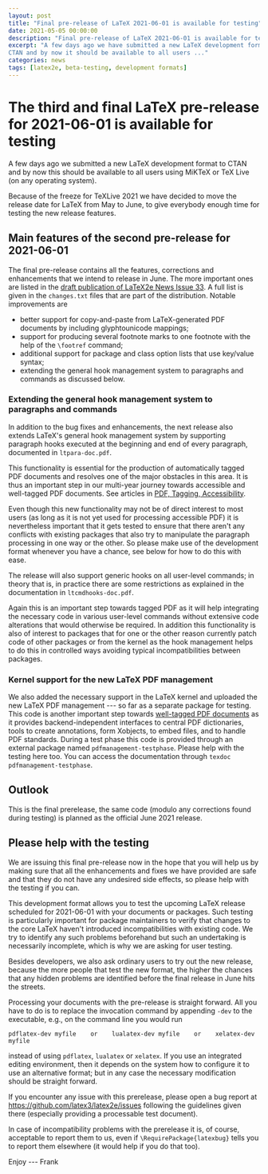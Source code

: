 ```yaml
---
layout: post
title: "Final pre-release of LaTeX 2021-06-01 is available for testing"
date: 2021-05-05 00:00:00
description: "Final pre-release of LaTeX 2021-06-01 is available for testing"
excerpt: "A few days ago we have submitted a new LaTeX development format to
CTAN and by now it should be available to all users ..."
categories: news
tags: [latex2e, beta-testing, development formats]
---
```


# The third and final LaTeX pre-release for 2021-06-01 is available for testing

A few days ago we submitted a new LaTeX development format to CTAN
and by now this should be available to all users using MiKTeX or TeX
Live (on any operating system).

Because of the freeze for TeXLive 2021 we have decided to move the
release date for LaTeX from May to June, to give everybody enough time
for testing the new release features.



## Main features of the second pre-release for 2021-06-01


The final pre-release contains all the features, corrections and enhancements that we intend to release in June.
The more important ones are listed in
the <a href="{{site.baseurl}}/news/latex2e-news/ltnews33.pdf">draft publication of LaTeX2e News
Issue 33</a>. A full list is given in the `changes.txt` files that are
part of the distribution. Notable improvements are
 - better support for copy-and-paste from LaTeX-generated PDF documents
   by including glyphtounicode mappings;
 - support for producing several footnote marks to one footnote with
   the help of the `\footref` command;
 - additional support for package and class option lists that use key/value syntax;
 - extending the general hook management system to paragraphs and commands as discussed below.



### Extending the general hook management system to paragraphs and commands

In addition to the bug fixes and enhancements, the next release also
extends LaTeX's general hook management system by supporting paragraph
hooks executed at the beginning and end of every paragraph, documented
in `ltpara-doc.pdf`.

This functionality is essential for the production of automatically
tagged PDF documents and resolves one of the major obstacles in this
area. It is thus an important step in our multi-year journey towards
accessible and well-tagged PDF documents. See articles in <a
href="{{site.baseurl}}/publications/indexbytopic/pdf/">PDF, Tagging,
Accessibility</a>.

Even though this new functionality may not be of direct interest to
most users (as long as it is not yet used for processing accessible
PDF) it is nevertheless important that it gets tested to ensure that
there aren't any conflicts with existing packages that also try to
manipulate the paragraph processing in one way or the other. So please
make use of the development format whenever you have a chance, see
below for how to do this with ease.

The release will also support generic hooks on all user-level
commands; in theory that is, in practice there are some restrictions
as explained in the documentation in `ltcmdhooks-doc.pdf`.

Again this is an important step towards tagged PDF as it will help
integrating the necessary code in various user-level commands without
extensive code alterations that would otherwise be required. In
addition this functionality is also of interest to packages that for
one or the other reason currently patch code of other packages or from
the kernel as the hook management helps to do this in controlled ways
avoiding typical incompatibilities between packages.


### Kernel support for the new LaTeX PDF management

We also added the necessary support in the LaTeX kernel and uploaded
the new LaTeX PDF management --- so far as a separate package for
testing.  This code is another important step towards <a
href="{{site.baseurl}}/publications/indexbytopic/pdf/">well-tagged PDF
documents</a> as it provides backend-independent interfaces to central
PDF dictionaries, tools to create annotations, form Xobjects, to embed
files, and to handle PDF standards.  During a test phase this code is
provided through an external package named
`pdfmanagement-testphase`. Please help with the testing here too.  You
can access the documentation through `texdoc pdfmanagement-testphase`.


## Outlook

This is the final prerelease, the same code (modulo any corrections
found during testing) is planned as the official June 2021 release.


## Please help with the testing

We are issuing this final pre-release now in the hope that you will help us by
making sure that all the enhancements and fixes we have provided are safe and that
they do not have any undesired side effects, so please help with the testing if
you can.

This development format allows you to test the upcoming LaTeX release scheduled
for 2021-06-01 with your documents or packages. Such testing is
particularly important for package maintainers to verify that changes
to the core LaTeX haven't introduced incompatibilities with existing
code. We try to identify any such problems beforehand but such an
undertaking is necessarily incomplete, which is why we are asking for user
testing.

Besides developers, we also ask ordinary users to try out the new
release, because the more people that test the new
format, the higher the chances that any hidden problems are identified
before the final release in June hits the streets.

Processing your documents with the pre-release is straight forward. All
you have to do is to replace the invocation command by appending
`-dev` to the executable, e.g., on the command line you would run

```
pdflatex-dev myfile    or    lualatex-dev myfile    or    xelatex-dev myfile
```

instead of using `pdflatex`, `lualatex` or `xelatex`. If you use an
integrated editing environment, then it depends on the system 
how to configure it to use an alternative format; but in any case the necessary
modification should be straight forward.

If you encounter any issue with this prerelease, please open a bug report
at https://github.com/latex3/latex2e/issues following the guidelines
given there (especially providing a processable test document).

In case of incompatibility problems with the prerelease it is, of
course, acceptable to report them to us, even if
`\RequirePackage{latexbug}` tells you to report them elsewhere (it
would help if you do that too).


Enjoy --- Frank



<img src="https://ssl-vg03.met.vgwort.de/na/03770697eae2427c8a6bfe7e9b8ab332" width="1" height="1" alt="">
